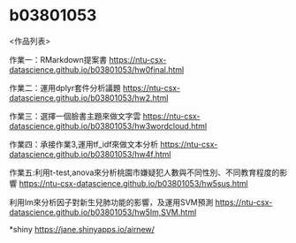 # b03801053
<作品列表>

作業一：RMarkdown提案書 https://ntu-csx-datascience.github.io/b03801053/hw0final.html

作業二：運用dplyr套件分析議題 https://ntu-csx-datascience.github.io/b03801053/hw2.html

作業三：選擇一個臉書主題來做文字雲 https://ntu-csx-datascience.github.io/b03801053/hw3wordcloud.html

作業四：承接作業3,運用tf_idf來做文本分析
https://ntu-csx-datascience.github.io/b03801053/hw4f.html

作業五:利用t-test,anova來分析桃園市嫌疑犯人數與不同性別、不同教育程度的影響
https://ntu-csx-datascience.github.io/b03801053/hw5sus.html


利用lm來分析因子對新生兒肺功能的影響，及運用SVM預測
https://ntu-csx-datascience.github.io/b03801053/hw5lm,SVM.html



*shiny https://jane.shinyapps.io/airnew/



